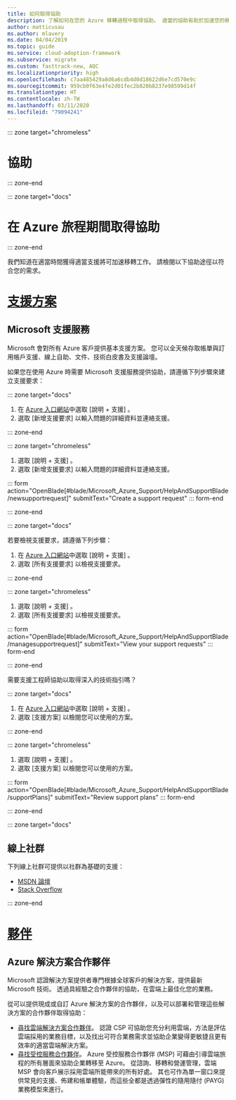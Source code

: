 ```yaml
---
title: 如何取得協助
description: 了解如何在您的 Azure 移轉過程中取得協助。 適當的協助有助於加速您的移轉工作。
author: matticusau
ms.author: mlavery
ms.date: 04/04/2019
ms.topic: guide
ms.service: cloud-adoption-framework
ms.subservice: migrate
ms.custom: fasttrack-new, AQC
ms.localizationpriority: high
ms.openlocfilehash: c7aa485429a8d6a6cdb4d0d18622d6e7cd570e9c
ms.sourcegitcommit: 959cb0f63e4fe2d01fec2b820b8237e98599d14f
ms.translationtype: HT
ms.contentlocale: zh-TW
ms.lasthandoff: 03/11/2020
ms.locfileid: "79094241"
---
```

::: zone target="chromeless"

# <a name="assistance"></a>協助

::: zone-end

::: zone target="docs"

# <a name="obtain-assistance-during-your-journey-to-azure"></a>在 Azure 旅程期間取得協助

::: zone-end

我們知道在適當時間獲得適當支援將可加速移轉工作。 請檢閱以下協助途徑以符合您的需求。

# <a name="support-plans"></a>[支援方案](#tab/SupportPlans)

## <a name="microsoft-support"></a>Microsoft 支援服務

Microsoft 會對所有 Azure 客戶提供基本支援方案。 您可以全天候存取帳單與訂用帳戶支援、線上自助、文件、技術白皮書及支援論壇。

如果您在使用 Azure 時需要 Microsoft 支援服務提供協助，請遵循下列步驟來建立支援要求：

::: zone target="docs"

1. 在 [Azure 入口網站](https://portal.azure.com)中選取 [說明 + 支援]  。
1. 選取 [新增支援要求]  以輸入問題的詳細資料並連絡支援。

::: zone-end

::: zone target="chromeless"

1. 選取 [說明 + 支援]  。
1. 選取 [新增支援要求]  以輸入問題的詳細資料並連絡支援。

::: form action="OpenBlade[#blade/Microsoft_Azure_Support/HelpAndSupportBlade/newsupportrequest]" submitText="Create a support request" ::: form-end

::: zone-end

::: zone target="docs"

若要檢視支援要求，請遵循下列步驟：

1. 在 [Azure 入口網站](https://portal.azure.com)中選取 [說明 + 支援]  。
1. 選取 [所有支援要求]  以檢視支援要求。

::: zone-end

::: zone target="chromeless"

1. 選取 [說明 + 支援]  。
1. 選取 [所有支援要求]  以檢視支援要求。

::: form action="OpenBlade[#blade/Microsoft_Azure_Support/HelpAndSupportBlade/managesupportrequest]" submitText="View your support requests" ::: form-end

::: zone-end

需要支援工程師協助以取得深入的技術指引嗎？

::: zone target="docs"

1. 在 [Azure 入口網站](https://portal.azure.com)中選取 [說明 + 支援]  。
1. 選取 [支援方案]  以檢閱您可以使用的方案。

::: zone-end

::: zone target="chromeless"

1. 選取 [說明 + 支援]  。
1. 選取 [支援方案]  以檢閱您可以使用的方案。

::: form action="OpenBlade[#blade/Microsoft_Azure_Support/HelpAndSupportBlade/supportPlans]" submitText="Review support plans" ::: form-end

::: zone-end

::: zone target="docs"

## <a name="online-communities"></a>線上社群

下列線上社群可提供以社群為基礎的支援：

- [MSDN 論壇](https://social.msdn.microsoft.com/Forums/home?forum=windowsazureplatform%2Cazuremarketplace%2Cwindowsazureplatformctp)
- [Stack Overflow](https://stackoverflow.com/questions/tagged/azure)

::: zone-end

# <a name="partners"></a>[夥伴](#tab/Partners)

## <a name="azure-solutions-partner"></a>Azure 解決方案合作夥伴

Microsoft 認證解決方案提供者專門根據全球客戶的解決方案，提供最新 Microsoft 技術。 透過具經驗之合作夥伴的協助，在雲端上最佳化您的業務。

從可以提供現成或自訂 Azure 解決方案的合作夥伴，以及可以部署和管理這些解決方案的合作夥伴取得協助：

- [尋找雲端解決方案合作夥伴](https://www.microsoft.com/solution-providers/home)。 認證 CSP 可協助您充分利用雲端，方法是評估雲端採用的業務目標，以及找出可符合業務需求並協助企業變得更敏捷且更有效率的適當雲端解決方案。
- [尋找受控服務合作夥伴](https://www.microsoft.com/solution-providers/search?cacheId=16a3b49b-fef2-449d-bdf0-628008114cca)。 Azure 受控服務合作夥伴 (MSP) 可藉由引導雲端旅程的所有層面來協助企業轉移至 Azure。 從諮詢、移轉和營運管理，雲端 MSP 會向客戶展示採用雲端所能帶來的所有好處。 其也可作為單一窗口來提供常見的支援、佈建和帳單體驗，而這些全都是透過彈性的隨用隨付 (PAYG) 業務模型來進行。
